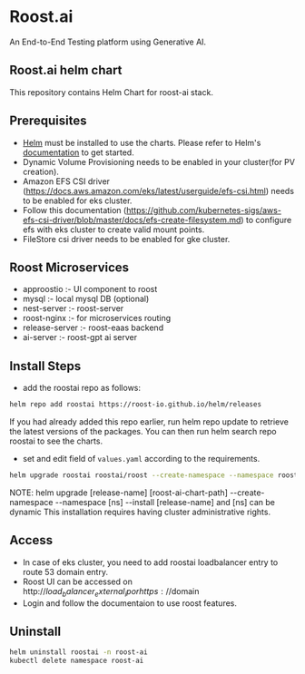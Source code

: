 # Roost.ai
An End-to-End Testing platform using Generative AI.
## Roost.ai helm chart
This repository contains Helm Chart for roost-ai stack.

## Prerequisites
* [Helm](https://helm.sh) must be installed to use the charts. Please refer to Helm's [documentation](https://helm.sh/docs) to get started.
* Dynamic Volume Provisioning needs to be enabled in your cluster(for PV creation).
* Amazon EFS CSI driver (https://docs.aws.amazon.com/eks/latest/userguide/efs-csi.html) needs to be enabled for eks cluster.
* Follow this documentation (https://github.com/kubernetes-sigs/aws-efs-csi-driver/blob/master/docs/efs-create-filesystem.md) to configure efs with eks cluster to create valid mount points.
* FileStore csi driver needs to be enabled for gke cluster. <br />
## Roost Microservices
- approostio :- UI component to roost
- mysql :- local mysql DB (optional)
- nest-server :- roost-server
- roost-nginx :- for microservices routing
- release-server :- roost-eaas backend
- ai-server :- roost-gpt ai server
## Install Steps
* add the roostai repo as follows:
```sh
helm repo add roostai https://roost-io.github.io/helm/releases
```
If you had already added this repo earlier, run helm repo update to retrieve the latest versions of the packages. You can then run helm search repo roostai to see the charts.
* set and edit field of `values.yaml` according to the requirements.
```sh
helm upgrade roostai roostai/roost --create-namespace --namespace roost-ai --install --values values.yaml
```
NOTE:
helm upgrade [release-name] [roost-ai-chart-path] --create-namespace --namespace [ns] --install 
[release-name] and [ns] can be dynamic
This installation requires having cluster administrative rights.

## Access
* In case of eks cluster, you need to add roostai loadbalancer entry to route 53 domain entry.
* Roost UI can be accessed on http://$load_balancer_external_ip or https://$domain 
* Login and follow the documentaion to use roost features.
## Uninstall
```sh
helm uninstall roostai -n roost-ai 
kubectl delete namespace roost-ai
```